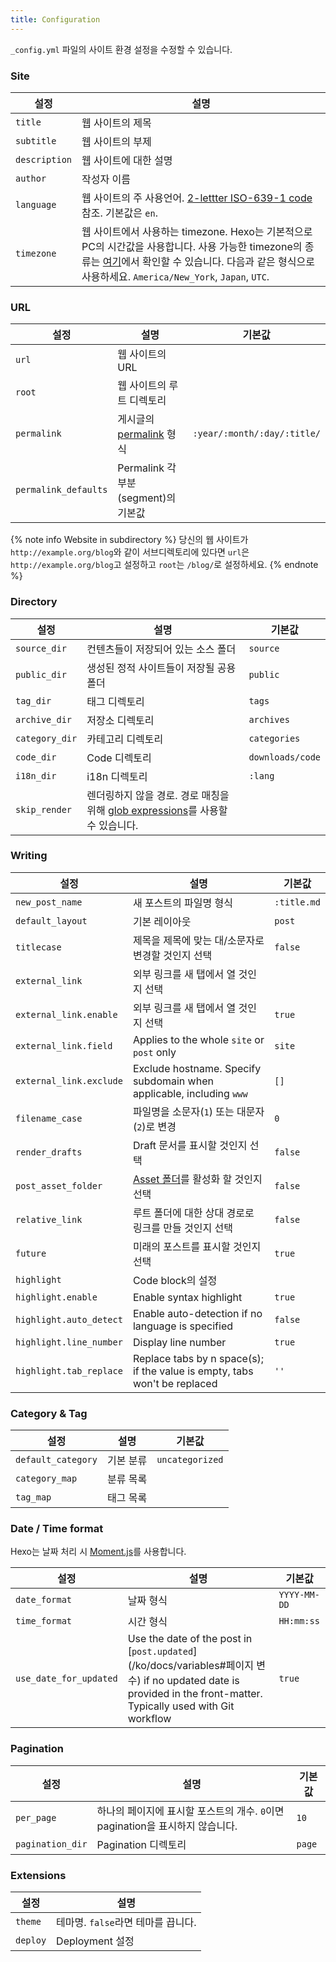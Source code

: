 ```yaml
---
title: Configuration
---
```

`_config.yml` 파일의 사이트 환경 설정을 수정할 수 있습니다.

### Site

설정 | 설명
--- | ---
`title` | 웹 사이트의 제목
`subtitle` | 웹 사이트의 부제
`description` | 웹 사이트에 대한 설명
`author` | 작성자 이름
`language` | 웹 사이트의 주 사용언어. [2-lettter ISO-639-1 code](https://en.wikipedia.org/wiki/List_of_ISO_639-1_codes) 참조. 기본값은 `en`.
`timezone` | 웹 사이트에서 사용하는 timezone. Hexo는 기본적으로 PC의 시간값을 사용합니다. 사용 가능한 timezone의 종류는 [여기](https://en.wikipedia.org/wiki/List_of_tz_database_time_zones)에서 확인할 수 있습니다. 다음과 같은 형식으로 사용하세요. `America/New_York`, `Japan`, `UTC`.

### URL

설정 | 설명 | 기본값
--- | --- | ---
`url` | 웹 사이트의 URL |
`root` | 웹 사이트의 루트 디렉토리 |
`permalink` | 게시글의 [permalink](permalinks.html) 형식 | `:year/:month/:day/:title/`
`permalink_defaults` | Permalink 각 부분(segment)의 기본값 |

{% note info Website in subdirectory %}
당신의 웹 사이트가 `http://example.org/blog`와 같이 서브디렉토리에 있다면 `url`은 `http://example.org/blog`고 설정하고 `root`는 `/blog/`로 설정하세요.
{% endnote %}

### Directory

설정 | 설명 | 기본값
--- | --- | ---
`source_dir` | 컨텐츠들이 저장되어 있는 소스 폴더 | `source`
`public_dir` | 생성된 정적 사이트들이 저장될 공용 폴더 | `public`
`tag_dir` | 태그 디렉토리 | `tags`
`archive_dir` | 저장소 디렉토리 | `archives`
`category_dir` | 카테고리 디렉토리 | `categories`
`code_dir` | Code 디렉토리 | `downloads/code`
`i18n_dir` | i18n 디렉토리 | `:lang`
`skip_render` | 렌더링하지 않을 경로. 경로 매칭을 위해 [glob expressions](https://github.com/micromatch/micromatch#extended-globbing)를 사용할 수 있습니다. |

### Writing

설정 | 설명 | 기본값
--- | --- | ---
`new_post_name` | 새 포스트의 파일명 형식 | `:title.md`
`default_layout` | 기본 레이아웃 | `post`
`titlecase` | 제목을 제목에 맞는 대/소문자로 변경할 것인지 선택 | `false`
`external_link` | 외부 링크를 새 탭에서 열 것인지 선택
`external_link.enable` | 외부 링크를 새 탭에서 열 것인지 선택 | `true`
`external_link.field` | Applies to the whole `site` or `post` only | `site`
`external_link.exclude` | Exclude hostname. Specify subdomain when applicable, including `www` | `[]`
`filename_case` | 파일명을 소문자(`1`) 또는 대문자(`2`)로 변경 | `0`
`render_drafts` | Draft 문서를 표시할 것인지 선택 | `false`
`post_asset_folder` | [Asset 폴더](asset-folders.html)를 활성화 할 것인지 선택 | `false`
`relative_link` | 루트 폴더에 대한 상대 경로로 링크를 만들 것인지 선택 | `false`
`future` | 미래의 포스트를 표시할 것인지 선택 | `true`
`highlight` | Code block의 설정 |
`highlight.enable` | Enable syntax highlight | `true`
`highlight.auto_detect` | Enable auto-detection if no language is specified | `false`
`highlight.line_number` | Display line number | `true`
`highlight.tab_replace` | Replace tabs by n space(s); if the value is empty, tabs won't be replaced | `''`

### Category & Tag

설정 | 설명 | 기본값
--- | --- | ---
`default_category` | 기본 분류 | `uncategorized`
`category_map` | 분류 목록 |
`tag_map` | 태그 목록 |

### Date / Time format

Hexo는 날짜 처리 시 [Moment.js](http://momentjs.com/)를 사용합니다.

설정 | 설명 | 기본값
--- | --- | ---
`date_format` | 날짜 형식 | `YYYY-MM-DD`
`time_format` | 시간 형식 | `HH:mm:ss`
`use_date_for_updated` | Use the date of the post in [`post.updated`](/ko/docs/variables#페이지 변수) if no updated date is provided in the front-matter. Typically used with Git workflow | `true`  

### Pagination

설정 | 설명 | 기본값
--- | --- | ---
`per_page` | 하나의 페이지에 표시할 포스트의 개수. `0`이면 pagination을 표시하지 않습니다. | `10`
`pagination_dir` | Pagination 디렉토리 | `page`

### Extensions

설정 | 설명
--- | ---
`theme` | 테마명. `false`라면 테마를 끕니다.
`deploy` | Deployment 설정
